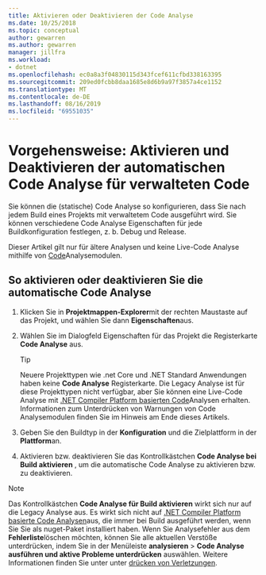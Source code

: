 ```yaml
---
title: Aktivieren oder Deaktivieren der Code Analyse
ms.date: 10/25/2018
ms.topic: conceptual
author: gewarren
ms.author: gewarren
manager: jillfra
ms.workload:
- dotnet
ms.openlocfilehash: ec0a8a3f04830115d343fcef611cfbd338163395
ms.sourcegitcommit: 209ed0fcbb8daa1685e8d6b9a97f3857a4ce1152
ms.translationtype: MT
ms.contentlocale: de-DE
ms.lasthandoff: 08/16/2019
ms.locfileid: "69551035"
---
```

# <a name="how-to-enable-and-disable-automatic-code-analysis-for-managed-code"></a>Vorgehensweise: Aktivieren und Deaktivieren der automatischen Code Analyse für verwalteten Code

Sie können die (statische) Code Analyse so konfigurieren, dass Sie nach jedem Build eines Projekts mit verwaltetem Code ausgeführt wird. Sie können verschiedene Code Analyse Eigenschaften für jede Buildkonfiguration festlegen, z. b. Debug und Release.

Dieser Artikel gilt nur für ältere Analysen und keine Live-Code Analyse mithilfe von [Code](roslyn-analyzers-overview.md)Analysemodulen.

## <a name="to-enable-or-disable-automatic-code-analysis"></a>So aktivieren oder deaktivieren Sie die automatische Code Analyse

1. Klicken Sie in **Projektmappen-Explorer**mit der rechten Maustaste auf das Projekt, und wählen Sie dann **Eigenschaften**aus.

1. Wählen Sie im Dialogfeld Eigenschaften für das Projekt die Registerkarte **Code Analyse** aus.

   > [!TIP]
   > Neuere Projekttypen wie .net Core und .NET Standard Anwendungen haben keine **Code Analyse** Registerkarte. Die Legacy Analyse ist für diese Projekttypen nicht verfügbar, aber Sie können eine Live-Code Analyse mit [.NET Compiler Platform basierten Code](roslyn-analyzers-overview.md)Analysen erhalten. Informationen zum Unterdrücken von Warnungen von Code Analysemodulen finden Sie im Hinweis am Ende dieses Artikels.

1. Geben Sie den Buildtyp in der **Konfiguration** und die Zielplattform in der **Plattform**an.

1. Aktivieren bzw. deaktivieren Sie das Kontrollkästchen **Code Analyse bei Build aktivieren** , um die automatische Code Analyse zu aktivieren bzw. zu deaktivieren.

> [!NOTE]
> Das Kontrollkästchen **Code Analyse für Build aktivieren** wirkt sich nur auf die Legacy Analyse aus. Es wirkt sich nicht auf [.NET Compiler Platform basierte Code Analysen](roslyn-analyzers-overview.md)aus, die immer bei Build ausgeführt werden, wenn Sie Sie als nuget-Paket installiert haben. Wenn Sie Analysefehler aus dem **Fehlerliste**löschen möchten, können Sie alle aktuellen Verstöße unterdrücken, indem Sie in der Menüleiste **analysieren** > **Code Analyse ausführen und aktive Probleme unterdrücken** auswählen. Weitere Informationen finden Sie unter unter [drücken von Verletzungen](use-roslyn-analyzers.md#suppress-violations).
